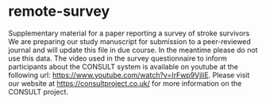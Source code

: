 # remote-survey
Supplementary material for a paper reporting a survey of stroke survivors
We are preparing our study manuscript for submission to a peer-reviewed journal and will update this file in due course. In the meantime please do not use this data.
The video used in the survey questionnaire to inform participants about the CONSULT system is available on youtube at the following url: https://www.youtube.com/watch?v=IrFwp9VjliE.
Please visit our website at https://consultproject.co.uk/ for more information on the CONSULT project.
